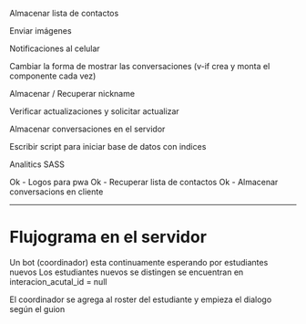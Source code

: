 Almacenar lista de contactos

Enviar imágenes

Notificaciones al celular

Cambiar la forma de mostrar las conversaciones (v-if crea y monta el componente cada vez)

Almacenar / Recuperar nickname

Verificar actualizaciones y solicitar actualizar

Almacenar conversaciones en el servidor 


Escribir script para iniciar base de datos con indices

Analitics
SASS


Ok - Logos para pwa
Ok - Recuperar lista de contactos
Ok - Almacenar conversacions en cliente


----------------------

# Flujograma en el servidor

Un bot (coordinador) esta continuamente esperando por estudiantes nuevos
Los estudiantes nuevos se distingen se encuentran en interacion_acutal_id = null

El coordinador se agrega al roster del estudiante y empieza el dialogo según el guion





